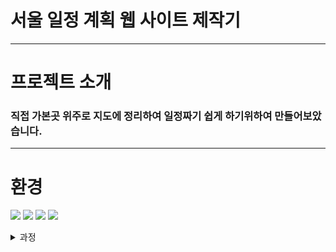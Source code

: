 # 서울 일정 계획 웹 사이트 제작기
---
# 프로젝트 소개
### 직접 가본곳 위주로 지도에 정리하여 일정짜기 쉽게 하기위하여 만들어보았습니다.
---
# 환경
<img src="https://img.shields.io/badge/Python 3.8-3776AB?style=for-the-badge&logo=Python&logoColor=white"> <img src="https://img.shields.io/badge/Linux-FCC624?style=flat&logo=Linux&logoColor=white"/> <img src="https://img.shields.io/badge/ubuntu 20.04-E95420?style=for-the-badge&logo=ubuntu&logoColor=white"> <img src="https://img.shields.io/badge/Django-092E20?style=flat&logo=Django&logocolor=white">


<details>
  <summary>과정</summary>
    <div markdown="1">
    <ul>
      <li>
        4.6
        <pre>
<code>
public class BootSpringBootApplication {
  public static void main(String[] args) {
    System.out.println("Hello, Honeymon");
  }

}
</code>
</pre>
      </li>
    </ul>
  </div>
</details>
